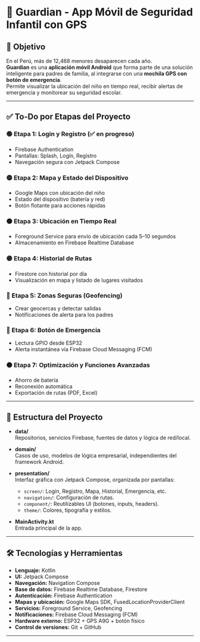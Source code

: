 # 🎒 Guardian - App Móvil de Seguridad Infantil con GPS

## 🎯 Objetivo

En el Perú, más de 12,468 menores desaparecen cada año.  
**Guardian** es una **aplicación móvil Android** que forma parte de una solución inteligente para padres de familia, al integrarse con una **mochila GPS con botón de emergencia**.  
Permite visualizar la ubicación del niño en tiempo real, recibir alertas de emergencia y monitorear su seguridad escolar.

---

## ✅ To-Do por Etapas del Proyecto

### 🟢 Etapa 1: Login y Registro (✅ en progreso)
- Firebase Authentication
- Pantallas: Splash, Login, Registro
- Navegación segura con Jetpack Compose

### 🟡 Etapa 2: Mapa y Estado del Dispositivo
- Google Maps con ubicación del niño
- Estado del dispositivo (batería y red)
- Botón flotante para acciones rápidas

### 🟠 Etapa 3: Ubicación en Tiempo Real
- Foreground Service para envío de ubicación cada 5–10 segundos
- Almacenamiento en Firebase Realtime Database

### 🟣 Etapa 4: Historial de Rutas
- Firestore con historial por día
- Visualización en mapa y listado de lugares visitados

### 🔵 Etapa 5: Zonas Seguras (Geofencing)
- Crear geocercas y detectar salidas
- Notificaciones de alerta para los padres

### 🔴 Etapa 6: Botón de Emergencia
- Lectura GPIO desde ESP32
- Alerta instantánea vía Firebase Cloud Messaging (FCM)

### ⚫ Etapa 7: Optimización y Funciones Avanzadas
- Ahorro de batería
- Reconexión automática
- Exportación de rutas (PDF, Excel)

---

## 🧱 Estructura del Proyecto

- **data/**  
  Repositorios, servicios Firebase, fuentes de datos y lógica de red/local.

- **domain/**  
  Casos de uso, modelos de lógica empresarial, independientes del framework Android.

- **presentation/**  
  Interfaz gráfica con Jetpack Compose, organizada por pantallas:
  - `screen/`: Login, Registro, Mapa, Historial, Emergencia, etc.
  - `navigation/`: Configuración de rutas.
  - `component/`: Reutilizables UI (botones, inputs, headers).
  - `theme/`: Colores, tipografía y estilos.

- **MainActivity.kt**  
  Entrada principal de la app.

---

## 🛠️ Tecnologías y Herramientas

- **Lenguaje:** Kotlin
- **UI:** Jetpack Compose
- **Navegación:** Navigation Compose
- **Base de datos:** Firebase Realtime Database, Firestore
- **Autenticación:** Firebase Authentication
- **Mapas y ubicación:** Google Maps SDK, FusedLocationProviderClient
- **Servicios:** Foreground Service, Geofencing
- **Notificaciones:** Firebase Cloud Messaging (FCM)
- **Hardware externo:** ESP32 + GPS A9G + botón físico
- **Control de versiones:** Git + GitHub

---
